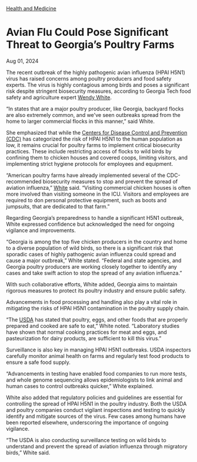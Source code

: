 [Health and Medicine](https://www.gatech.edu/news/topic/health-and-medicine)

# Avian Flu Could Pose Significant Threat to Georgia’s Poultry Farms

Aug 01, 2024


The recent outbreak of the highly pathogenic avian influenza (HPAI H5N1) virus has raised concerns among poultry producers and food safety experts. The virus is highly contagious among birds and poses a significant risk despite stringent biosecurity measures, according to Georgia Tech food safety and agriculture expert [Wendy White](https://research.gatech.edu/faces-research-meet-wendy-white).

“In states that are a major poultry producer, like Georgia, backyard flocks are also extremely common, and we've seen outbreaks spread from the home to larger commercial flocks in this manner,” said White.

She emphasized that while the [Centers for Disease Control and Prevention (CDC)](https://www.cdc.gov/bird-flu/spotlights/h5n1-response-07192024.html#:~:text=The%20two%20new%20cases%20were,U.S.%20general%20public%20remains%20low.) has categorized the risk of HPAI H5N1 to the human population as low, it remains crucial for poultry farms to implement critical biosecurity practices. These include restricting access of flocks to wild birds by confining them to chicken houses and covered coops, limiting visitors, and implementing strict hygiene protocols for employees and equipment.

“American poultry farms have already implemented several of the CDC-recommended biosecurity measures to stop and prevent the spread of aviation influenza,” [White](https://gamep.org/industry-focus-areas/food-beverage/) said. “Visiting commercial chicken houses is often more involved than visiting someone in the ICU. Visitors and employees are required to don personal protective equipment, such as boots and jumpsuits, that are dedicated to that farm.”

Regarding Georgia’s preparedness to handle a significant H5N1 outbreak, White expressed confidence but acknowledged the need for ongoing vigilance and improvements.

“Georgia is among the top five chicken producers in the country and home to a diverse population of wild birds, so there is a significant risk that sporadic cases of highly pathogenic avian influenza could spread and cause a major outbreak,” White stated. “Federal and state agencies, and Georgia poultry producers are working closely together to identify any cases and take swift action to stop the spread of any aviation influenza.”

With such collaborative efforts, White added, Georgia aims to maintain rigorous measures to protect its poultry industry and ensure public safety.

Advancements in food processing and handling also play a vital role in mitigating the risks of HPAI H5N1 contamination in the poultry supply chain.

“The [USDA](https://www.aphis.usda.gov/livestock-poultry-disease/avian/avian-influenza) has stated that poultry, eggs, and other foods that are properly prepared and cooked are safe to eat,” White noted. “Laboratory studies have shown that normal cooking practices for meat and eggs, and pasteurization for dairy products, are sufficient to kill this virus.”

Surveillance is also key in managing HPAI H5N1 outbreaks. USDA inspectors carefully monitor animal health on farms and regularly test food products to ensure a safe food supply.

“Advancements in testing have enabled food companies to run more tests, and whole genome sequencing allows epidemiologists to link animal and human cases to control outbreaks quicker,” White explained.

White also added that regulatory policies and guidelines are essential for controlling the spread of HPAI H5N1 in the poultry industry. Both the USDA and poultry companies conduct vigilant inspections and testing to quickly identify and mitigate sources of the virus. Few cases among humans have been reported elsewhere, underscoring the importance of ongoing vigilance.

“The USDA is also conducting surveillance testing on wild birds to understand and prevent the spread of aviation influenza through migratory birds,” White said.